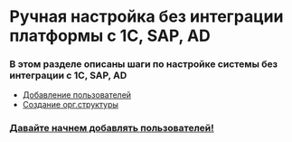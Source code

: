 # Ручная настройка без интеграции платформы c 1C, SAP, AD

### В этом разделе описаны шаги по настройке системы без интеграции с 1С, SAP, AD


- [Добавление пользователей](/doc/dobavlenie-polzovatelej-uniToIkT0d)
- [Создание орг.структуры](/doc/sozdanie-org-struktury-pv7jk3AvaD)


### [Давайте начнем добавлять пользователей!](/doc/dobavlenie-polzovatelej-uniToIkT0d)

   